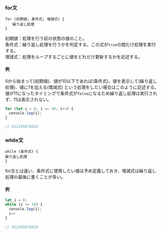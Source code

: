 ### for文
```
for (初期値; 条件式; 増減式) {
　　繰り返し処理
}
```
初期値：処理を行う前の状態の値のこと。  
条件式：繰り返し処理を行うかを判定する。この式が`true`の間だけ処理を実行する。  
増減式：処理をループするごとに値をどれだけ更新するかを記述する。
#### 例
0から始まって(初期値)、値が10以下であれば(条件式)、値を表示して(繰り返し処理)、値に1を加える(増減式)
という処理をしたい場合はこのように記述する。  
値が11になったタイミングで条件式が`false`になるため繰り返し処理は実行されず、11は表示されない。
```javascript
for (let i = 0; i <= 10; i++) {
　console.log(i); 
}

// 012345678910
```

### while文
```
while (条件式) {
繰り返し処理
}
```
for文とは違い、条件式に使用したい値は予め定義しておき、増減式は繰り返し処理の最後に書くことが多い。
#### 例
```javascript
let i = 0;
while (i <= 10) {
　console.log(i);
　i++
}

// 012345678910
```
